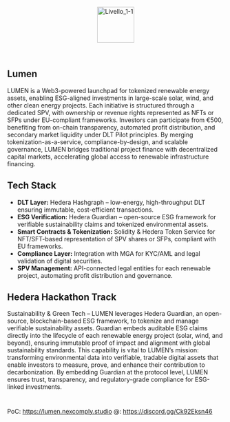 
<br>
<br>
<br>

<p align="center">
  <img width="86" height="83" alt="Livello_1-1" 
       src="https://github.com/user-attachments/assets/74e243d9-2345-4a9c-a535-7aa82839bf43" />
</p>
<br>

## Lumen

LUMEN is a Web3-powered launchpad for tokenized renewable energy assets, enabling ESG-aligned investments in large-scale solar, wind, and other clean energy projects. Each initiative is structured through a dedicated SPV, with ownership or revenue rights represented as NFTs or SFPs under EU-compliant frameworks. Investors can participate from €500, benefiting from on-chain transparency, automated profit distribution, and secondary market liquidity under DLT Pilot principles. By merging tokenization-as-a-service, compliance-by-design, and scalable governance, LUMEN bridges traditional project finance with decentralized capital markets, accelerating global access to renewable infrastructure financing.

## Tech Stack
<ul>
  <li><strong>DLT Layer:</strong> Hedera Hashgraph – low-energy, high-throughput DLT ensuring immutable, cost-efficient transactions.</li>
  <li><strong>ESG Verification:</strong> Hedera Guardian – open-source ESG framework for verifiable sustainability claims and tokenized environmental assets.</li>
  <li><strong>Smart Contracts & Tokenization:</strong> Solidity & Hedera Token Service for NFT/SFT-based representation of SPV shares or SFPs, compliant with EU frameworks.</li>
  <li><strong>Compliance Layer:</strong> Integration with MGA for KYC/AML and legal validation of digital securities.</li>
  <li><strong>SPV Management:</strong> API-connected legal entities for each renewable project, automating profit distribution and governance.</li>
</ul>

## Hedera Hackathon Track

Sustainability & Green Tech – LUMEN leverages Hedera Guardian, an open-source, blockchain-based ESG framework, to tokenize and manage verifiable sustainability assets. Guardian embeds auditable ESG claims directly into the lifecycle of each renewable energy project (solar, wind, and beyond), ensuring immutable proof of impact and alignment with global sustainability standards. This capability is vital to LUMEN’s mission: transforming environmental data into verifiable, tradable digital assets that enable investors to measure, prove, and enhance their contribution to decarbonization. By embedding Guardian at the protocol level, LUMEN ensures trust, transparency, and regulatory-grade compliance for ESG-linked investments.

#
#

PoC: https://lumen.nexcomply.studio
    @: https://discord.gg/Ck92Eksn46  

